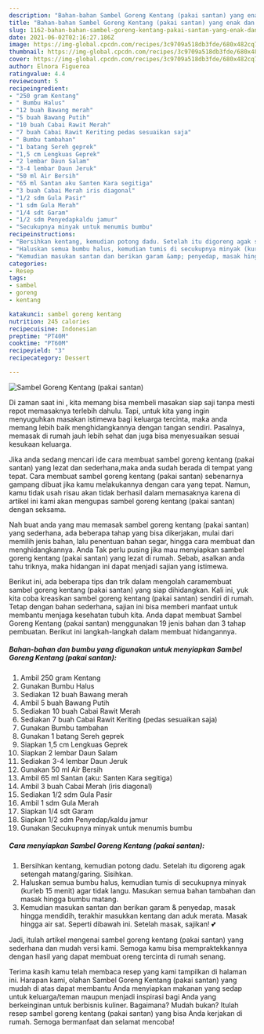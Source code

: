 ```yaml
---
description: "Bahan-bahan Sambel Goreng Kentang (pakai santan) yang enak dan Mudah Dibuat"
title: "Bahan-bahan Sambel Goreng Kentang (pakai santan) yang enak dan Mudah Dibuat"
slug: 1162-bahan-bahan-sambel-goreng-kentang-pakai-santan-yang-enak-dan-mudah-dibuat
date: 2021-06-02T02:16:27.186Z
image: https://img-global.cpcdn.com/recipes/3c9709a518db3fde/680x482cq70/sambel-goreng-kentang-pakai-santan-foto-resep-utama.jpg
thumbnail: https://img-global.cpcdn.com/recipes/3c9709a518db3fde/680x482cq70/sambel-goreng-kentang-pakai-santan-foto-resep-utama.jpg
cover: https://img-global.cpcdn.com/recipes/3c9709a518db3fde/680x482cq70/sambel-goreng-kentang-pakai-santan-foto-resep-utama.jpg
author: Elnora Figueroa
ratingvalue: 4.4
reviewcount: 5
recipeingredient:
- "250 gram Kentang"
- " Bumbu Halus"
- "12 buah Bawang merah"
- "5 buah Bawang Putih"
- "10 buah Cabai Rawit Merah"
- "7 buah Cabai Rawit Keriting pedas sesuaikan saja"
- " Bumbu tambahan"
- "1 batang Sereh geprek"
- "1,5 cm Lengkuas Geprek"
- "2 lembar Daun Salam"
- "3-4 lembar Daun Jeruk"
- "50 ml Air Bersih"
- "65 ml Santan aku Santen Kara segitiga"
- "3 buah Cabai Merah iris diagonal"
- "1/2 sdm Gula Pasir"
- "1 sdm Gula Merah"
- "1/4 sdt Garam"
- "1/2 sdm Penyedapkaldu jamur"
- "Secukupnya minyak untuk menumis bumbu"
recipeinstructions:
- "Bersihkan kentang, kemudian potong dadu. Setelah itu digoreng agak setengah matang/garing. Sisihkan."
- "Haluskan semua bumbu halus, kemudian tumis di secukupnya minyak (kurleb 15 menit) agar tidak langu. Masukan semua bahan tambahan dan masak hingga bumbu matang."
- "Kemudian masukan santan dan berikan garam &amp; penyedap, masak hingga mendidih, terakhir masukkan kentang dan aduk merata. Masak hingga air sat. Seperti dibawah ini. Setelah masak, sajikan! 💕"
categories:
- Resep
tags:
- sambel
- goreng
- kentang

katakunci: sambel goreng kentang 
nutrition: 245 calories
recipecuisine: Indonesian
preptime: "PT40M"
cooktime: "PT60M"
recipeyield: "3"
recipecategory: Dessert

---
```



![Sambel Goreng Kentang (pakai santan)](https://img-global.cpcdn.com/recipes/3c9709a518db3fde/680x482cq70/sambel-goreng-kentang-pakai-santan-foto-resep-utama.jpg)

Di zaman  saat ini , kita memang bisa membeli masakan siap saji tanpa mesti repot memasaknya terlebih dahulu. Tapi, untuk kita yang ingin menyuguhkan masakan istimewa bagi keluarga tercinta, maka anda memang lebih baik menghidangkannya dengan tangan sendiri. Pasalnya, memasak di rumah jauh lebih sehat dan juga bisa menyesuaikan sesuai kesukaan keluarga.

Jika anda sedang mencari ide cara membuat sambel goreng kentang (pakai santan) yang lezat dan sederhana,maka anda sudah berada di tempat yang tepat. Cara membuat sambel goreng kentang (pakai santan)  sebenarnya gampang dibuat jika kamu melakukannya dengan cara yang tepat. Namun, kamu tidak usah risau akan tidak berhasil dalam memasaknya 
karena di artikel ini kami akan mengupas sambel goreng kentang (pakai santan) dengan seksama.  



Nah buat anda yang mau memasak sambel goreng kentang (pakai santan) yang sederhana, ada beberapa tahap yang bisa dikerjakan, mulai dari memilih jenis bahan, lalu penentuan bahan segar, hingga cara membuat dan menghidangkannya. Anda Tak perlu pusing jika mau menyiapkan sambel goreng kentang (pakai santan) yang lezat di rumah. Sebab, asalkan anda  tahu triknya, maka hidangan ini dapat menjadi sajian yang istimewa.

Berikut ini, ada beberapa tips dan trik dalam mengolah caramembuat sambel goreng kentang (pakai santan) yang siap dihidangkan. Kali ini, yuk kita coba kreasikan sambel goreng kentang (pakai santan) sendiri di rumah. Tetap dengan bahan sederhana, sajian ini bisa memberi manfaat untuk membantu menjaga kesehatan tubuh kita. Anda dapat membuat Sambel Goreng Kentang (pakai santan) menggunakan 19 jenis bahan dan 3 tahap pembuatan. Berikut ini langkah-langkah dalam membuat hidangannya.

<!--inarticleads1-->

##### Bahan-bahan dan bumbu yang digunakan untuk menyiapkan Sambel Goreng Kentang (pakai santan):

1. Ambil 250 gram Kentang
1. Gunakan  Bumbu Halus
1. Sediakan 12 buah Bawang merah
1. Ambil 5 buah Bawang Putih
1. Sediakan 10 buah Cabai Rawit Merah
1. Sediakan 7 buah Cabai Rawit Keriting (pedas sesuaikan saja)
1. Gunakan  Bumbu tambahan
1. Gunakan 1 batang Sereh geprek
1. Siapkan 1,5 cm Lengkuas Geprek
1. Siapkan 2 lembar Daun Salam
1. Sediakan 3-4 lembar Daun Jeruk
1. Gunakan 50 ml Air Bersih
1. Ambil 65 ml Santan (aku: Santen Kara segitiga)
1. Ambil 3 buah Cabai Merah (iris diagonal)
1. Sediakan 1/2 sdm Gula Pasir
1. Ambil 1 sdm Gula Merah
1. Siapkan 1/4 sdt Garam
1. Siapkan 1/2 sdm Penyedap/kaldu jamur
1. Gunakan Secukupnya minyak untuk menumis bumbu




<!--inarticleads2-->

##### Cara menyiapkan Sambel Goreng Kentang (pakai santan):

1. Bersihkan kentang, kemudian potong dadu. Setelah itu digoreng agak setengah matang/garing. Sisihkan.
1. Haluskan semua bumbu halus, kemudian tumis di secukupnya minyak (kurleb 15 menit) agar tidak langu. Masukan semua bahan tambahan dan masak hingga bumbu matang.
1. Kemudian masukan santan dan berikan garam &amp; penyedap, masak hingga mendidih, terakhir masukkan kentang dan aduk merata. Masak hingga air sat. Seperti dibawah ini. Setelah masak, sajikan! 💕




Jadi, itulah artikel mengenai  sambel goreng kentang (pakai santan)  yang sederhana dan mudah versi kami. Semoga kamu bisa mempraktekkannya dengan hasil yang dapat membuat oreng tercinta di rumah senang. 

Terima kasih kamu telah membaca resep yang kami tampilkan di halaman ini. Harapan kami, olahan  Sambel Goreng Kentang (pakai santan) yang mudah di atas dapat membantu Anda menyiapkan makanan yang sedap untuk keluarga/teman maupun menjadi inspirasi bagi Anda yang berkeinginan untuk berbisnis kuliner. Bagaimana? Mudah bukan? Itulah resep sambel goreng kentang (pakai santan) yang bisa Anda kerjakan di rumah. Semoga bermanfaat dan selamat mencoba!

